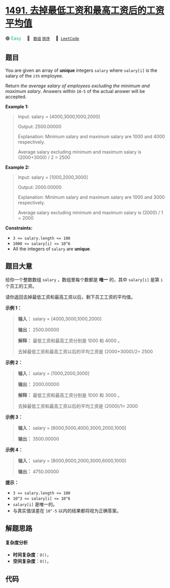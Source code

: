 # [1491. 去掉最低工资和最高工资后的工资平均值](https://leetcode.com/problems/average-salary-excluding-the-minimum-and-maximum-salary)

🟢 <font color=#15bd66>Easy</font>&emsp; 🔖&ensp; [`数组`](/outline/tag/array.md) [`排序`](/outline/tag/sorting.md)&emsp; 🔗&ensp;[`LeetCode`](https://leetcode.com/problems/average-salary-excluding-the-minimum-and-maximum-salary)

## 题目

You are given an array of **unique** integers `salary` where `salary[i]` is
the salary of the `ith` employee.

Return _the average salary of employees excluding the minimum and maximum
salary_. Answers within `10-5` of the actual answer will be accepted.



**Example 1:**

> Input: salary = [4000,3000,1000,2000]
> 
> Output: 2500.00000
> 
> Explanation: Minimum salary and maximum salary are 1000 and 4000 respectively.
> 
> Average salary excluding minimum and maximum salary is (2000+3000) / 2 = 2500

**Example 2:**

> Input: salary = [1000,2000,3000]
> 
> Output: 2000.00000
> 
> Explanation: Minimum salary and maximum salary are 1000 and 3000 respectively.
> 
> Average salary excluding minimum and maximum salary is (2000) / 1 = 2000

**Constraints:**

  * `3 <= salary.length <= 100`
  * `1000 <= salary[i] <= 10^6`
  * All the integers of `salary` are **unique**.


## 题目大意

给你一个整数数组 `salary` ，数组里每个数都是 **唯一**  的，其中 `salary[i]` 是第 `i` 个员工的工资。

请你返回去掉最低工资和最高工资以后，剩下员工工资的平均值。



**示例 1：**

> 
> 
> 
> 
> 
> **输入：** salary = [4000,3000,1000,2000]
> 
> **输出：** 2500.00000
> 
> **解释：** 最低工资和最高工资分别是 1000 和 4000 。
> 
> 去掉最低工资和最高工资以后的平均工资是 (2000+3000)/2= 2500
> 
> 

**示例 2：**

> 
> 
> 
> 
> 
> **输入：** salary = [1000,2000,3000]
> 
> **输出：** 2000.00000
> 
> **解释：** 最低工资和最高工资分别是 1000 和 3000 。
> 
> 去掉最低工资和最高工资以后的平均工资是 (2000)/1= 2000
> 
> 

**示例 3：**

> 
> 
> 
> 
> 
> **输入：** salary = [6000,5000,4000,3000,2000,1000]
> 
> **输出：** 3500.00000
> 
> 

**示例 4：**

> 
> 
> 
> 
> 
> **输入：** salary = [8000,9000,2000,3000,6000,1000]
> 
> **输出：** 4750.00000
> 
> 



**提示：**

  * `3 <= salary.length <= 100`
  * `10^3 <= salary[i] <= 10^6`
  * `salary[i]` 是唯一的。
  * 与真实值误差在 `10^-5` 以内的结果都将视为正确答案。


## 解题思路

#### 复杂度分析

- **时间复杂度**：`O()`，
- **空间复杂度**：`O()`，

## 代码

```javascript

```